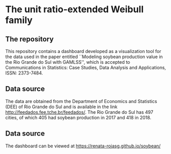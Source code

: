 <div>
  <h1> The unit ratio-extended Weibull family </h1> 
</div>

<div>
  <h2> The repository </h2> 
</div>

This repository contains a dashboard developed as a visualization tool for the data used in the paper entitled ``Modeling soybean production value in the Rio Grande do Sul with GAMLSS'', which is accepted to Communications in Statistics: Case Studies, Data Analysis and Applications, ISSN: 2373-7484.

<div>
  <h2> Data source </h2> 
</div>

The data are obtained from the Department of Economics and Statistics (DEE) of Rio Grande do Sul and is available in the link http://feedados.fee.tche.br/feedados/. The Rio Grande do Sul has 497 cities, of which 405 had soybean production in 2017 and 418 in 2018.

<div>
  <h2> Data source </h2> 
</div>

The dashboard can be viewed at https://renata-rojasg.github.io/soybean/ 